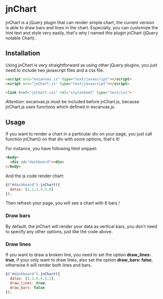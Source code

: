 # jnChart

jnChart is a jQuery plugin that can render simple chart, the current version is able to draw bars and lines in the chart. Especially, you can customize the hint text and style very easily, that's why I named this plugin jnChart (jQuery notable Chart).

## Installation

Using jnChart is very straightforward as using other jQuery plugins, you just need to include two javascript files and a css file.

``` html
<script src="excanvas.js" type="text/javascript"></script>
<script src="jnChart.js" type="text/javascript"></script>

<link href="jnChart.css" rel="stylesheet" type="text/css">
```
*Attention*: excanvas.js must be included before jnChart.js, because jnChart.js uses functions which defined in excanvas.js.

## Usage

If you want to render a chart in a particular div on your page, you just call function jnChart() on that div with some options, that's it!

For instance, you have following html snippet: 

```html
<body>
  <div id="dashboard"><div>
</body> 
```
And the js code render chart:

```javascript
$("#dashboard").jnChart({
  datas: [1,2,3,4,5,6]
});
```
Then refresh your page, you will see a chart with 6 bars !

### Draw bars

By default, the jnChart will render your data as vertical bars, you don't need to specify any other options, just like the code above.

### Draw lines

If you want to draw a broken line, you need to set the option **draw_lines: true**, if your only want to draw lines, also set the option **draw_bars: false**, otherwise it will render both lines and bars.

```javascript
$("#dashboard").jnChart({
  datas: [1,3,6,4,5,2],
  draw_lines: true,
  draw_bars: false
});
```





 